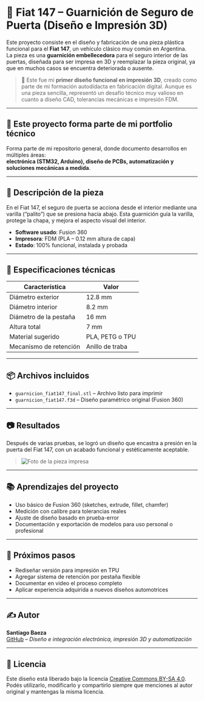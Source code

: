 # 🚗 Fiat 147 – Guarnición de Seguro de Puerta (Diseño e Impresión 3D)

Este proyecto consiste en el diseño y fabricación de una pieza plástica funcional para el **Fiat 147**, un vehículo clásico muy común en Argentina.  
La pieza es una **guarnición embellecedora** para el seguro interior de las puertas, diseñada para ser impresa en 3D y reemplazar la pieza original, ya que en muchos casos se encuentra deteriorada o ausente.

> 🔧 Este fue mi **primer diseño funcional en impresión 3D**, creado como parte de mi formación autodidacta en fabricación digital. Aunque es una pieza sencilla, representó un desafío técnico muy valioso en cuanto a diseño CAD, tolerancias mecánicas e impresión FDM.

---

## 📂 Este proyecto forma parte de mi portfolio técnico

Forma parte de mi repositorio general, donde documento desarrollos en múltiples áreas:  
**electrónica (STM32, Arduino), diseño de PCBs, automatización y soluciones mecánicas a medida**.

---

## 📐 Descripción de la pieza

En el Fiat 147, el seguro de puerta se acciona desde el interior mediante una varilla (“palito”) que se presiona hacia abajo. Esta guarnición guía la varilla, protege la chapa, y mejora el aspecto visual del interior.

- **Software usado**: Fusion 360
- **Impresora**: FDM (PLA – 0.12 mm altura de capa)
- **Estado**: 100% funcional, instalada y probada

---

## 🧾 Especificaciones técnicas

| Característica         | Valor                 |
|------------------------|-----------------------|
| Diámetro exterior      | 12.8 mm               |
| Diámetro interior      | 8.2 mm                |
| Diámetro de la pestaña | 16 mm                 |
| Altura total           | 7 mm                  |
| Material sugerido      | PLA, PETG o TPU       |
| Mecanismo de retención | Anillo de traba       |

---

## 📦 Archivos incluidos

- `guarnicion_fiat147_final.stl` – Archivo listo para imprimir
- `guarnicion_fiat147.f3d` – Diseño paramétrico original (Fusion 360)

---

## 📷 Resultados

Después de varias pruebas, se logró un diseño que encastra a presión en la puerta del Fiat 147, con un acabado funcional y estéticamente aceptable.

> ![Foto de la pieza impresa](./fotos/final_impreso.jpg)

---

## 📚 Aprendizajes del proyecto

- Uso básico de Fusion 360 (sketches, extrude, fillet, chamfer)
- Medición con calibre para tolerancias reales
- Ajuste de diseño basado en prueba-error
- Documentación y exportación de modelos para uso personal o profesional

---

## 🧭 Próximos pasos

- Rediseñar versión para impresión en TPU
- Agregar sistema de retención por pestaña flexible
- Documentar en video el proceso completo
- Aplicar experiencia adquirida a nuevos diseños automotrices

---

## ✍️ Autor

**Santiago Baeza**  
[GitHub](https://github.com/tu-usuario) – *Diseño e integración electrónica, impresión 3D y automatización*

---

## 📝 Licencia

Este diseño está liberado bajo la licencia [Creative Commons BY-SA 4.0](https://creativecommons.org/licenses/by-sa/4.0/).  
Podés utilizarlo, modificarlo y compartirlo siempre que menciones al autor original y mantengas la misma licencia.
